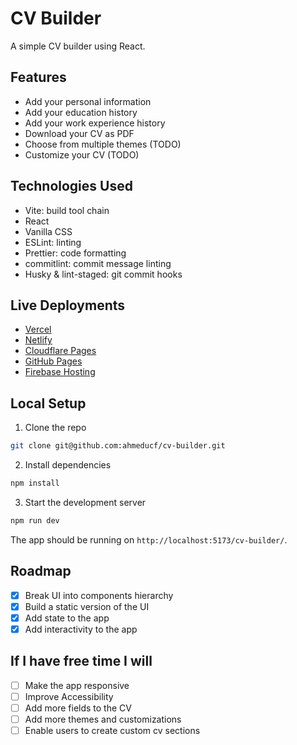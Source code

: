 # CV Builder

A simple CV builder using React.

## Features

- Add your personal information
- Add your education history
- Add your work experience history
- Download your CV as PDF
- Choose from multiple themes (TODO)
- Customize your CV (TODO)

## Technologies Used

- Vite: build tool chain
- React
- Vanilla CSS
- ESLint: linting
- Prettier: code formatting
- commitlint: commit message linting
- Husky & lint-staged: git commit hooks

## Live Deployments

- [Vercel](https://cv-builder-salah.vercel.app/)
- [Netlify](https://cv-builder-salah.netlify.app/)
- [Cloudflare Pages](https://cv-builder.pages.dev/)
- [GitHub Pages](https://ahmeducf.github.io/cv-builder/)
- [Firebase Hosting](https://cv-builder-salah.web.app/)

## Local Setup

1. Clone the repo

```bash
git clone git@github.com:ahmeducf/cv-builder.git
```

2. Install dependencies

```bash
npm install
```

3. Start the development server

```bash
npm run dev
```

The app should be running on `http://localhost:5173/cv-builder/`.

## Roadmap

- [x] Break UI into components hierarchy
- [x] Build a static version of the UI
- [x] Add state to the app
- [x] Add interactivity to the app

## If I have free time I will

- [ ] Make the app responsive
- [ ] Improve Accessibility
- [ ] Add more fields to the CV
- [ ] Add more themes and customizations
- [ ] Enable users to create custom cv sections
